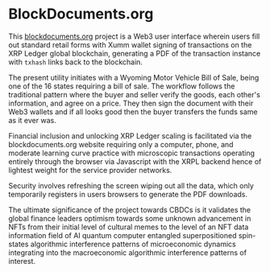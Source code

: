 # BlockDocuments.org

This [blockdocuments.org](blockdocuments.org) project is a Web3 user interface wherein users fill out standard retail forms with Xumm wallet signing of transactions on the XRP Ledger global blockchain, generating a PDF of the transaction instance with `txhash` links back to the blockchain. 

The present utility initiates with a Wyoming Motor Vehicle Bill of Sale, being one of the 16 states requiring a bill of sale. The workflow follows the traditional pattern where the buyer and seller verify the goods, each other's information, and agree on a price. They then sign the document with their Web3 wallets and if all looks good then the buyer transfers the funds same as it ever was.

Financial inclusion and unlocking XRP Ledger scaling is facilitated via the blockdocuments.org website requiring only a computer, phone, and moderate learning curve practice with microscopic transactions operating entirely through the browser via Javascript with the XRPL backend hence of lightest weight for the service provider networks.

Security involves refreshing the screen wiping out all the data, which only temporarily registers in users browsers to generate the PDF downloads.

The ultimate significance of the project towards CBDCs is it validates the global finance leaders optimism towards some unknown advancement in NFTs from their initial level of cultural memes to the level of an NFT data information field of AI quantum computer entangled superpositioned spin-states algorithmic interference patterns of microeconomic dynamics integrating into the macroeconomic algorithmic interference patterns of interest.

